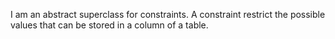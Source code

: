 I am an abstract superclass for constraints. A constraint restrict the possible values that can be stored in a column of a table.